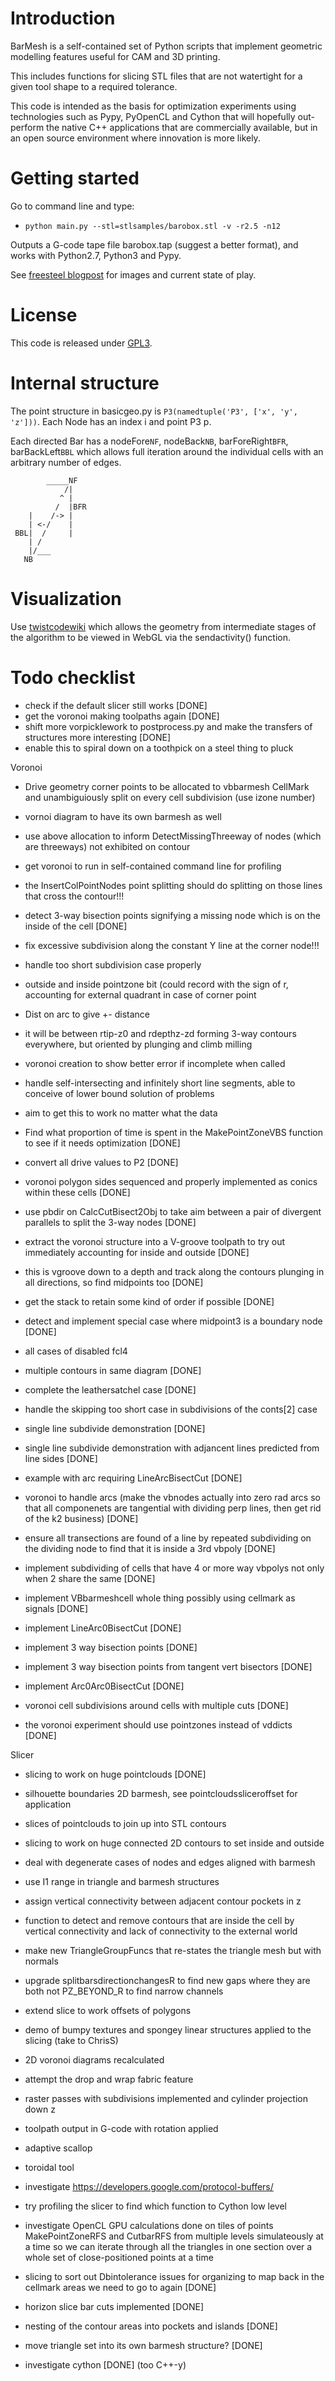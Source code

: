 # Introduction #

BarMesh is a self-contained set of Python scripts that implement geometric modelling features useful for CAM and 3D printing.  

This includes functions for slicing STL files that are not watertight for a given tool shape to a required tolerance.

This code is intended as the basis for optimization experiments using technologies such as Pypy, PyOpenCL and Cython that will hopefully out-perform the native C++ applications that are commercially available, but in an open source environment where innovation is more likely.


# Getting started #

Go to command line and type:

* `python main.py --stl=stlsamples/barobox.stl -v -r2.5 -n12`

Outputs a G-code tape file barobox.tap (suggest a better format), and works with Python2.7, Python3 and Pypy.

See [freesteel blogpost](http://www.freesteel.co.uk/wpblog/2015/01/05/we-have-some-slicing/) for images and current state of play.


# License #

This code is released under [GPL3](http://www.gnu.org/).


# Internal structure #

The point structure in basicgeo.py is `P3(namedtuple('P3', ['x', 'y', 'z']))`.  Each Node has an index i and point P3 p.

Each directed Bar has a nodeFore`NF`, nodeBack`NB`, barForeRight`BFR`, barBackLeft`BBL` which allows full iteration around the individual cells with an arbitrary number of edges.

```
        _____NF
            /|
           ^ |
          /  |BFR
    |    /-> |
    | <-/    |
 BBL|  /     |
    | / 
    |/___
   NB
```

# Visualization #

Use [twistcodewiki](https://bitbucket.org/goatchurch/twistcodewiki) which allows the geometry from intermediate stages of the algorithm to be viewed in WebGL via the sendactivity() function.

# Todo checklist #

* check if the default slicer still works [DONE]
* get the voronoi making toolpaths again  [DONE]
* shift more vorpicklework to postprocess.py and make the transfers of structures more interesting [DONE]
* enable this to spiral down on a toothpick on a steel thing to pluck

Voronoi

* Drive geometry corner points to be allocated to vbbarmesh CellMark and unambiguiously split on every cell subdivision (use izone number)
* vornoi diagram to have its own barmesh as well
* use above allocation to inform DetectMissingThreeway of nodes (which are threeways) not exhibited on contour
* get voronoi to run in self-contained command line for profiling
* the InsertColPointNodes point splitting should do splitting on those lines that cross the contour!!!
* detect 3-way bisection points signifying a missing node which is on the inside of the cell [DONE]
* fix excessive subdivision along the constant Y line at the corner node!!!
* handle too short subdivision case properly
* outside and inside pointzone bit (could record with the sign of r, accounting for external quadrant in case of corner point
* Dist on arc to give +- distance 
* it will be between rtip-z0 and rdepthz-zd forming 3-way contours everywhere, but oriented by plunging and climb milling 
* voronoi creation to show better error if incomplete when called
* handle self-intersecting and infinitely short line segments, able to conceive of lower bound solution of problems
* aim to get this to work no matter what the data


* Find what proportion of time is spent in the MakePointZoneVBS function to see if it needs optimization [DONE]
* convert all drive values to P2 [DONE]
* voronoi polygon sides sequenced and properly implemented as conics within these cells [DONE]
* use pbdir on CalcCutBisect2Obj to take aim between a pair of divergent parallels to split the 3-way nodes [DONE]
* extract the voronoi structure into a V-groove toolpath to try out immediately accounting for inside and outside [DONE]
* this is vgroove down to a depth and track along the contours plunging in all directions, so find midpoints too [DONE]
* get the stack to retain some kind of order if possible [DONE]
* detect and implement special case where midpoint3 is a boundary node [DONE]
* all cases of disabled fcl4
* multiple contours in same diagram [DONE]
* complete the leathersatchel case [DONE]
* handle the skipping too short case in subdivisions of the conts[2] case
* single line subdivide demonstration [DONE]
* single line subdivide demonstration with adjancent lines predicted from line sides [DONE]
* example with arc requiring LineArcBisectCut [DONE]
* voronoi to handle arcs (make the vbnodes actually into zero rad arcs so that all componenets are tangential with dividing perp lines, then get rid of the k2 business) [DONE]
* ensure all transections are found of a line by repeated subdividing on the dividing node to find that it is inside a 3rd vbpoly [DONE]
* implement subdividing of cells that have 4 or more way vbpolys not only when 2 share the same [DONE]
* implement VBbarmeshcell whole thing possibly using cellmark as signals [DONE]
* implement LineArc0BisectCut [DONE]
* implement 3 way bisection points [DONE]
* implement 3 way bisection points from tangent vert bisectors [DONE]
* implement Arc0Arc0BisectCut [DONE]
* voronoi cell subdivisions around cells with multiple cuts [DONE]
* the voronoi experiment should use pointzones instead of vddicts [DONE]

Slicer
* slicing to work on huge pointclouds [DONE]
* silhouette boundaries 2D barmesh, see pointcloudssliceroffset for application
* slices of pointclouds to join up into STL contours
* slicing to work on huge connected 2D contours to set inside and outside
* deal with degenerate cases of nodes and edges aligned with barmesh
* use I1 range in triangle and barmesh structures
* assign vertical connectivity between adjacent contour pockets in z
* function to detect and remove contours that are inside the cell by vertical connectivity and lack of connectivity to the external world
* make new TriangleGroupFuncs that re-states the triangle mesh but with normals
* upgrade splitbarsdirectionchangesR to find new gaps where they are both not PZ_BEYOND_R to find narrow channels
* extend slice to work offsets of polygons
* demo of bumpy textures and spongey linear structures applied to the slicing (take to ChrisS)
* 2D voronoi diagrams recalculated
* attempt the drop and wrap fabric feature
* raster passes with subdivisions implemented and cylinder projection down z
* toolpath output in G-code with rotation applied
* adaptive scallop
* toroidal tool
* investigate https://developers.google.com/protocol-buffers/
* try profiling the slicer to find which function to Cython low level
* investigate OpenCL GPU calculations done on tiles of points MakePointZoneRFS and CutbarRFS from multiple levels simulateously at a time so we can iterate through all the triangles in one section over a whole set of close-positioned points at a time

* slicing to sort out Dbintolerance issues for organizing to map back in the cellmark areas we need to go to again [DONE]
* horizon slice bar cuts implemented [DONE]
* nesting of the contour areas into pockets and islands [DONE]
* move triangle set into its own barmesh structure?  [DONE]
* investigate cython [DONE] (too C++-y)



